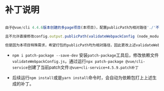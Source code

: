 # 补丁说明

```javascript

由于@vue/cli 4.4.6版本创建的多page项目(本项目)，配置publicPath为相对路径'./'不生效(https://cli.vuejs.org/zh/config/#publicpath),

且不允许直接修改config.output.publicPath(validateWebpackConfig (node_modules\@vue\cli-service\lib\util\validateWebpackConfig.js:34:11))

但是因为本项目特殊需求，希望打包的publicPath均为相对路径，因此更改上述validateWebpackConfig.js文件中的校验，作为@vue+cli-service+4.5.9.patch补丁的内容。
```

- `npm i patch-package --save-dev` 安装`patch-package`工具后，修改依赖文件`validateWebpackConfig.js`，通过运行`npx patch-package @vue/cli-service`创建了当前patch文件:`@vue+cli-service+4.5.9.patch补丁`

- 后续运行`npm install`或是`yarn install`命令时，会自动为依赖包打上上述生成的补丁。
